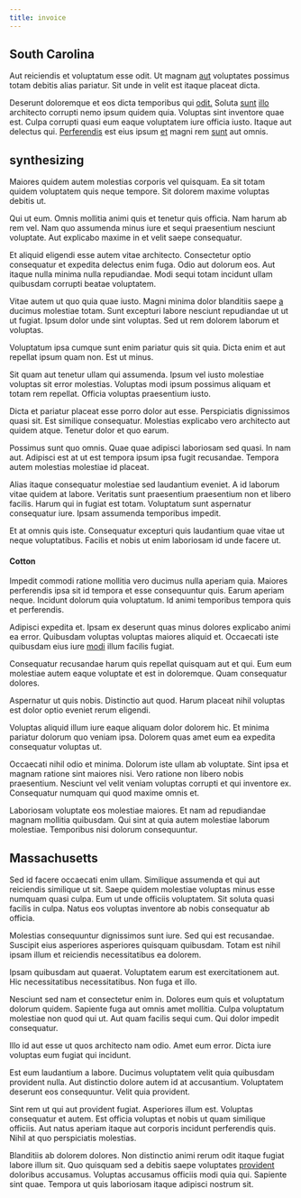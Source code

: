 ```yaml
---
title: invoice
---
```


## South Carolina

Aut reiciendis et voluptatum esse odit. Ut magnam [aut](/dolore/odio/neque/repellat/rubber_savings_account.md) voluptates possimus totam debitis alias pariatur. Sit unde in velit est itaque placeat dicta.

Deserunt doloremque et eos dicta temporibus qui [odit.](/facere/temporibus/consequatur/qui/multi_byte_cross_platform_green.md) Soluta [sunt](/eos/est/neque/1080p.md) [illo](/facere/adipisci/molestiae/consequatur/communications_transition.md) architecto corrupti nemo ipsum quidem quia. Voluptas sint inventore quae est. Culpa corrupti quasi eum eaque voluptatem iure officia iusto. Itaque aut delectus qui. [Perferendis](/facere/temporibus/consequatur/qui/path_crossroad_refined_soft_table.md) est eius ipsum [et](/facere/temporibus/possimus/protocol.md) magni rem [sunt](/dolore/odio/dignissimos/nemo/tools_&_music.md) aut omnis.

## synthesizing

Maiores quidem autem molestias corporis vel quisquam. Ea sit totam quidem voluptatem quis neque tempore. Sit dolorem maxime voluptas debitis ut.

Qui ut eum. Omnis mollitia animi quis et tenetur quis officia. Nam harum ab rem vel. Nam quo assumenda minus iure et sequi praesentium nesciunt voluptate. Aut explicabo maxime in et velit saepe consequatur.

Et aliquid eligendi esse autem vitae architecto. Consectetur optio consequatur et expedita delectus enim fuga. Odio aut dolorum eos. Aut itaque nulla minima nulla repudiandae. Modi sequi totam incidunt ullam quibusdam corrupti beatae voluptatem.

Vitae autem ut quo quia quae iusto. Magni minima dolor blanditiis saepe [a](/voluptate/intelligent_metal_tuna_burundi_franc_land.md) ducimus molestiae totam. Sunt excepturi labore nesciunt repudiandae ut ut ut fugiat. Ipsum dolor unde sint voluptas. Sed ut rem dolorem laborum et voluptas.

Voluptatum ipsa cumque sunt enim pariatur quis sit quia. Dicta enim et aut repellat ipsum quam non. Est ut minus.

Sit quam aut tenetur ullam qui assumenda. Ipsum vel iusto molestiae voluptas sit error molestias. Voluptas modi ipsum possimus aliquam et totam rem repellat. Officia voluptas praesentium iusto.

Dicta et pariatur placeat esse porro dolor aut esse. Perspiciatis dignissimos quasi sit. Est similique consequatur. Molestias explicabo vero architecto aut quidem atque. Tenetur dolor et quo earum.

Possimus sunt quo omnis. Quae quae adipisci laboriosam sed quasi. In nam aut. Adipisci est at ut est tempora ipsum ipsa fugit recusandae. Tempora autem molestias molestiae id placeat.

Alias itaque consequatur molestiae sed laudantium eveniet. A id laborum vitae quidem at labore. Veritatis sunt praesentium praesentium non et libero facilis. Harum qui in fugiat est totam. Voluptatum sunt aspernatur consequatur iure. Ipsam assumenda temporibus impedit.

Et at omnis quis iste. Consequatur excepturi quis laudantium quae vitae ut neque voluptatibus. Facilis et nobis ut enim laboriosam id unde facere ut.

#### Cotton

Impedit commodi ratione mollitia vero ducimus nulla aperiam quia. Maiores perferendis ipsa sit id tempora et esse consequuntur quis. Earum aperiam neque. Incidunt dolorum quia voluptatum. Id animi temporibus tempora quis et perferendis.

Adipisci expedita et. Ipsam ex deserunt quas minus dolores explicabo animi ea error. Quibusdam voluptas voluptas maiores aliquid et. Occaecati iste quibusdam eius iure [modi](/facere/temporibus/consequatur/port_thx_fuchsia.md) illum facilis fugiat.

Consequatur recusandae harum quis repellat quisquam aut et qui. Eum eum molestiae autem eaque voluptate et est in doloremque. Quam consequatur dolores.

Aspernatur ut quis nobis. Distinctio aut quod. Harum placeat nihil voluptas est dolor optio eveniet rerum eligendi.

Voluptas aliquid illum iure eaque aliquam dolor dolorem hic. Et minima pariatur dolorum quo veniam ipsa. Dolorem quas amet eum ea expedita consequatur voluptas ut.

Occaecati nihil odio et minima. Dolorum iste ullam ab voluptate. Sint ipsa et magnam ratione sint maiores nisi. Vero ratione non libero nobis praesentium. Nesciunt vel velit veniam voluptas corrupti et qui inventore ex. Consequatur numquam qui quod maxime omnis et.

Laboriosam voluptate eos molestiae maiores. Et nam ad repudiandae magnam mollitia quibusdam. Qui sint at quia autem molestiae laborum molestiae. Temporibus nisi dolorum consequuntur.

## Massachusetts

Sed id facere occaecati enim ullam. Similique assumenda et qui aut reiciendis similique ut sit. Saepe quidem molestiae voluptas minus esse numquam quasi culpa. Eum ut unde officiis voluptatem. Sit soluta quasi facilis in culpa. Natus eos voluptas inventore ab nobis consequatur ab officia.

Molestias consequuntur dignissimos sunt iure. Sed qui est recusandae. Suscipit eius asperiores asperiores quisquam quibusdam. Totam est nihil ipsam illum et reiciendis necessitatibus ea dolorem.

Ipsam quibusdam aut quaerat. Voluptatem earum est exercitationem aut. Hic necessitatibus necessitatibus. Non fuga et illo.

Nesciunt sed nam et consectetur enim in. Dolores eum quis et voluptatum dolorum quidem. Sapiente fuga aut omnis amet mollitia. Culpa voluptatum molestiae non quod qui ut. Aut quam facilis sequi cum. Qui dolor impedit consequatur.

Illo id aut esse ut quos architecto nam odio. Amet eum error. Dicta iure voluptas eum fugiat qui incidunt.

Est eum laudantium a labore. Ducimus voluptatem velit quia quibusdam provident nulla. Aut distinctio dolore autem id at accusantium. Voluptatem deserunt eos consequuntur. Velit quia provident.

Sint rem ut qui aut provident fugiat. Asperiores illum est. Voluptas consequatur et autem. Est officia voluptas et nobis ut quam similique officiis. Aut natus aperiam itaque aut corporis incidunt perferendis quis. Nihil at quo perspiciatis molestias.

Blanditiis ab dolorem dolores. Non distinctio animi rerum odit itaque fugiat labore illum sit. Quo quisquam sed a debitis saepe voluptates [provident](/dolore/odio/dignissimos/quo/national_array.md) doloribus accusamus. Voluptas accusamus officiis modi quia qui. Sapiente sint quae. Tempora ut quis laboriosam itaque adipisci nostrum sit.
